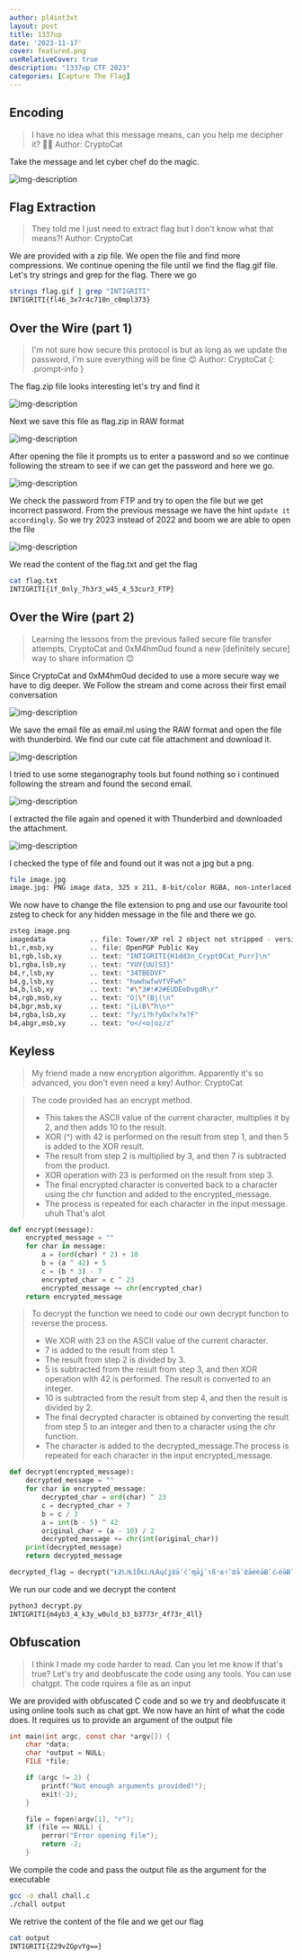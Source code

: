 ```yaml
---
author: pl4int3xt
layout: post
title: 1337up
date: '2023-11-17'
cover: featured.png
useRelativeCover: true
description: "1337up CTF 2023"
categories: [Capture The Flag]
---
```


## Encoding

> I have no idea what this message means, can you help me decipher it? 👨‍💻
Author: CryptoCat

Take the message and let cyber chef do the magic.

![img-description](1.png)

##  Flag Extraction
> They told me I just need to extract flag but I don't know what that means?!
Author: CryptoCat

We are provided with a zip file. We open the file and find more compressions. We continue opening the file until we find the flag.gif file. Let's try strings and grep for the flag. There we go
```bash
strings flag.gif | grep "INTIGRITI"
INTIGRITI{fl46_3x7r4c710n_c0mpl373}
```

## Over the Wire (part 1)
> I'm not sure how secure this protocol is but as long as we update the password, I'm sure everything will be fine 😊
Author: CryptoCat
{: .prompt-info }

The flag.zip file looks interesting let's try and find it

![img-description](3.png)

Next we save this file as flag.zip in RAW format

![img-description](4.png)

After opening the file it prompts us to enter a password and so we continue following the stream to see if we can get the password and here we go.

![img-description](5.png)

We check the password from FTP and try to open the file but we get incorrect password. From the previous message we have the hint ```update it accordingly```. So we try 2023 instead of 2022 and boom we are able to open the file

![img-description](2.png)

We read the content of the flag.txt and get the flag

```bash
cat flag.txt
INTIGRITI{1f_0nly_7h3r3_w45_4_53cur3_FTP}
```

## Over the Wire (part 2)
> Learning the lessons from the previous failed secure file transfer attempts, CryptoCat and 0xM4hm0ud found a new [definitely secure] way to share information 😊

Since CryptoCat and 0xM4hm0ud decided to use a more secure way we have to dig deeper. We Follow the stream and come across their first email conversation

![img-description](6.png)

We save the email file as email.ml using the RAW format and open the file with thunderbird. We find our cute cat file attachment and download it.

![img-description](7.png)

I tried to use some steganography tools but found nothing so i continued following the stream and found the second email.

![img-description](8.png)

I extracted the file again and opened it with Thunderbird and downloaded the attachment.

![img-description](9.png)

I checked the type of file and found out it was not a jpg but a png.

```bash
file image.jpg
image.jpg: PNG image data, 325 x 211, 8-bit/color RGBA, non-interlaced
```

We now have to change the file extension to png and use our favourite tool zsteg to check for any hidden message in the file and there we go.

```bash
zsteg image.png
imagedata           .. file: Tower/XP rel 2 object not stripped - version 258
b1,r,msb,xy         .. file: OpenPGP Public Key
b1,rgb,lsb,xy       .. text: "INTIGRITI{H1dd3n_Crypt0Cat_Purr}\n"
b1,rgba,lsb,xy      .. text: "YUY{UU[S3}"
b4,r,lsb,xy         .. text: "34TBEDVF"
b4,g,lsb,xy         .. text: "hwwhwfwVfVFwh"
b4,b,lsb,xy         .. text: "#\"3#!#2#EUDEeDvgdR\r"
b4,rgb,msb,xy       .. text: "O|\"(Bj(\n"
b4,bgr,msb,xy       .. text: "|L(B\"h\n*"
b4,rgba,lsb,xy      .. text: "?y/i?h?yOx?x?x?F"
b4,abgr,msb,xy      .. text: "o</<o|oz/z"
```
## Keyless
> My friend made a new encryption algorithm. Apparently it's so advanced, you don't even need a key!
Author: CryptoCat

>The code provided has an encrypt method.
>* This takes the ASCII value of the current character, multiplies it by 2, and then adds 10 to the result.
>* XOR (^) with 42 is performed on the result from step 1, and then 5 is added to the XOR result.
>* The result from step 2 is multiplied by 3, and then 7 is subtracted from the product.
>* XOR operation with 23 is performed on the result from step 3. 
>* The final encrypted character is converted back to a character using the chr function and added to the encrypted_message.
>* The process is repeated for each character in the input message. uhuh That's alot

 
```python
def encrypt(message):
    encrypted_message = ""
    for char in message:
        a = (ord(char) * 2) + 10
        b = (a ^ 42) + 5
        c = (b * 3) - 7
        encrypted_char = c ^ 23
        encrypted_message += chr(encrypted_char)
    return encrypted_message
```
>To decrypt the function we need to code our own decrypt function to reverse the process. 
>* We XOR with 23 on the ASCII value of the current character.
>* 7 is added to the result from step 1.
>* The result from step 2 is divided by 3.
>* 5 is subtracted from the result from step 3, and then XOR operation with 42 is performed. The result is converted to an integer.
>* 10 is subtracted from the result from step 4, and then the result is divided by 2. 
>* The final decrypted character is obtained by converting the result from step 5 to an integer and then to a character using the chr function. 
>* The character is added to the decrypted_message.The process is repeated for each character in the input encrypted_message.

```python
def decrypt(encrypted_message):
    decrypted_message = ""
    for char in encrypted_message:
        decrypted_char = ord(char) ^ 23
        c = decrypted_char + 7
        b = c / 3
        a = int(b - 5) ^ 42
        original_char = (a - 10) / 2
        decrypted_message += chr(int(original_char))
    print(decrypted_message)
    return decrypted_message

decrypted_flag = decrypt("ȽƻǇȽȉƃȽǇȽΑɥćʝʣāʹćʹɱāʝʹɩßʵɷ˧ʹʣāʹʣāééāɃʹć˫éāɃʹćɷɷ΅")
```
We run our code and we decrypt the content 
```bash
python3 decrypt.py
INTIGRITI{m4yb3_4_k3y_w0uld_b3_b3773r_4f73r_4ll}
```

## Obfuscation
> I think I made my code harder to read. Can you let me know if that's true?
Let's try and deobfuscate the code using any tools. You can use chatgpt. The code rquires a file as an input

We are provided with obfuscated C code and so we try and deobfuscate it using online tools such as chat gpt. We now have an hint of what the code does. It requires us to provide an argument of the output file

```c
int main(int argc, const char *argv[]) {
    char *data;
    char *output = NULL;
    FILE *file;

    if (argc != 2) {
        printf("Not enough arguments provided!");
        exit(-2);
    }

    file = fopen(argv[1], "r");
    if (file == NULL) {
        perror("Error opening file");
        return -2;
    }
```
We compile the code and pass the output file as the argument for the executable
```bash
gcc -o chall chall.c
./chall output
```
We retrive the content of the file and we get our flag
```bash
cat output
INTIGRITI{Z29vZGpvYg==}
```